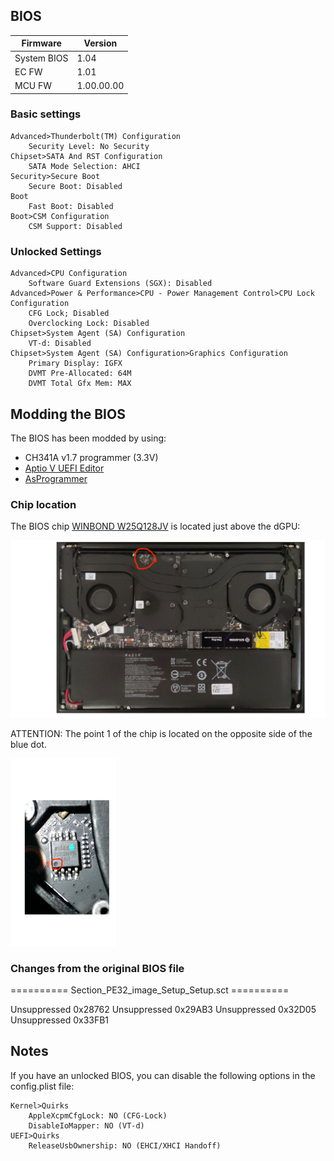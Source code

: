 ## BIOS

|Firmware|Version|
|---|---|
|System BIOS|1.04|
|EC FW|1.01|
|MCU FW|1.00.00.00|

### Basic settings

```
Advanced>Thunderbolt(TM) Configuration
	Security Level: No Security
Chipset>SATA And RST Configuration
	SATA Mode Selection: AHCI
Security>Secure Boot
	Secure Boot: Disabled
Boot
	Fast Boot: Disabled
Boot>CSM Configuration
	CSM Support: Disabled
```

### Unlocked Settings

```
Advanced>CPU Configuration
	Software Guard Extensions (SGX): Disabled
Advanced>Power & Performance>CPU - Power Management Control>CPU Lock Configuration
	CFG Lock; Disabled
	Overclocking Lock: Disabled
Chipset>System Agent (SA) Configuration
	VT-d: Disabled
Chipset>System Agent (SA) Configuration>Graphics Configuration
	Primary Display: IGFX
	DVMT Pre-Allocated: 64M
	DVMT Total Gfx Mem: MAX
```

## Modding the BIOS

The BIOS has been modded by using:
- CH341A v1.7 programmer (3.3V) 
- [Aptio V UEFI Editor](https://github.com/BoringBoredom/UEFI-Editor)
- [AsProgrammer](https://github.com/nofeletru/UsbAsp-flash)

### Chip location

The BIOS chip [WINBOND W25Q128JV](https://www.digchip.com/datasheets/parts/datasheet/2/523/W25Q128JV.php) is located just above the dGPU:

<img src="laptop_back.png" style="max-height: 300px">

ATTENTION: The point 1 of the chip is located on the opposite side of the blue dot.

<img src="bios_chip.png" style="max-height: 300px">

### Changes from the original BIOS file


========== Section_PE32_image_Setup_Setup.sct ==========

Unsuppressed 0x28762
Unsuppressed 0x29AB3
Unsuppressed 0x32D05
Unsuppressed 0x33FB1


## Notes

If you have an unlocked BIOS, you can disable the following options in the config.plist file:

```
Kernel>Quirks
	AppleXcpmCfgLock: NO (CFG-Lock)
	DisableIoMapper: NO (VT-d)
UEFI>Quirks
	ReleaseUsbOwnership: NO (EHCI/XHCI Handoff)
```